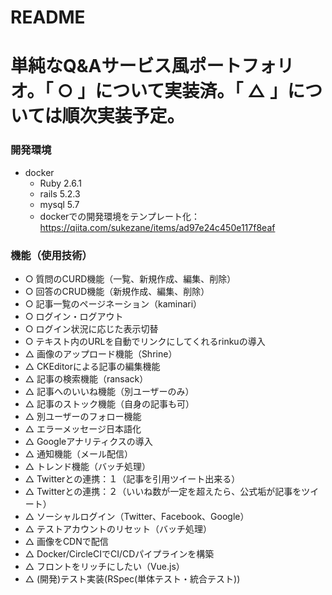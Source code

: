 # README

# 単純なQ&Aサービス風ポートフォリオ。「 ○ 」について実装済。「 △ 」については順次実装予定。
### 開発環境
- docker
  - Ruby 2.6.1
  - rails 5.2.3
  - mysql 5.7
  - dockerでの開発環境をテンプレート化：https://qiita.com/sukezane/items/ad97e24c450e117f8eaf
### 機能（使用技術）
- ○ 質問のCURD機能（一覧、新規作成、編集、削除）
- ○ 回答のCRUD機能（新規作成、編集、削除）
- ○ 記事一覧のページネーション（kaminari）
- ○ ログイン・ログアウト
- ○ ログイン状況に応じた表示切替
- ○ テキスト内のURLを自動でリンクにしてくれるrinkuの導入
- △ 画像のアップロード機能（Shrine）
- △ CKEditorによる記事の編集機能
- △ 記事の検索機能（ransack）
- △ 記事へのいいね機能（別ユーザーのみ）
- △ 記事のストック機能（自身の記事も可）
- △ 別ユーザーのフォロー機能
- △ エラーメッセージ日本語化
- △ Googleアナリティクスの導入
- △ 通知機能（メール配信）
- △ トレンド機能（バッチ処理）
- △ Twitterとの連携：１（記事を引用ツイート出来る）
- △ Twitterとの連携：２（いいね数が一定を超えたら、公式垢が記事をツイート）
- △ ソーシャルログイン（Twitter、Facebook、Google）
- △ テストアカウントのリセット（バッチ処理）
- △ 画像をCDNで配信
- △ Docker/CircleCIでCI/CDパイプラインを構築
- △ フロントをリッチにしたい（Vue.js）
- △ (開発)テスト実装(RSpec(単体テスト・統合テスト))
